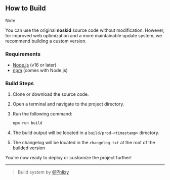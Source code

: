 ## How to Build

> [!Note]
> You can use the original **noskid** source code without modification. However, for improved web optimization and a more maintainable update system, we recommend building a custom version.

### Requirements

* [Node.js](https://nodejs.org/) (v16 or later)
* [npm](https://www.npmjs.com/) (comes with Node.js)

### Build Steps

1. Clone or download the source code.
2. Open a terminal and navigate to the project directory.
3. Run the following command:

   ```bash
   npm run build
   ```
4. The build output will be located in a `build/prod-<timestamp>` directory.
5. The changelog will be located in the `changelog.txt` at the root of the builded version

You're now ready to deploy or customize the project further!

---
> Build system by [@Phlixy](https://github.com/phlixy)
